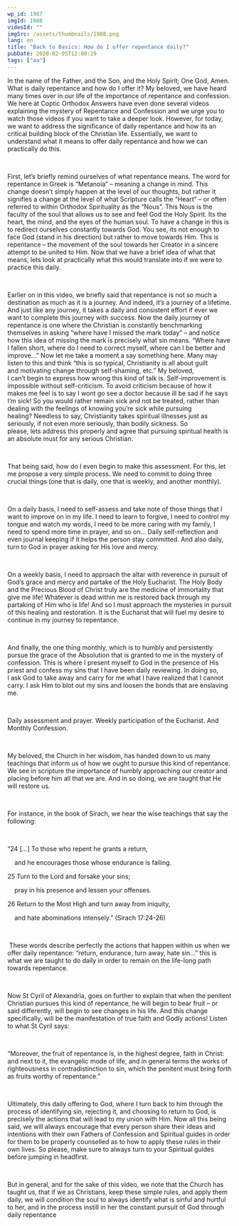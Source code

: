 ```yaml
---
wp_id: 1987
imgId: 1988
videoId: ""
imgSrc: /assets/thumbnails/1988.png
lang: en
title: "Back to Basics: How do I offer repentance daily?"
pubDate: 2020-02-05T12:00:29
tags: ["aa"]
---
```


<!-- page: 6 -->

<p>In the name of the Father, and the Son, and the Holy Spirit; One God, Amen. What is daily repentance and how do I offer it? My beloved, we have heard many times over in our life of the importance of repentance and confession. We here at Coptic Orthodox Answers have even done several videos explaining the mystery of Repentance and Confession and we urge you to watch those videos if you want to take a deeper look. However, for today, we want to address the significance of daily repentance and how its an critical building block of the Christian life. Essentially, we want to understand what it means to offer daily repentance and how we can practically do this.</p>
<p>&nbsp;</p>
<p><span data-contrast="auto">First, </span><span data-contrast="auto">let’s</span><span data-contrast="auto"> briefly remind ourselves of what repentance means. </span><span data-contrast="auto">The word for repentance in </span><span data-contrast="auto">Greek</span><span data-contrast="auto"> is “Metanoia” – meaning a change in mind. This change doesn’t simply happen at the level of our thoughts, but rather it signifies a change at the level of what Scripture calls the “Heart” – or often referred</span><span data-contrast="auto"> to</span><span data-contrast="auto"> within Orthodox Spirituality as the “Nous”. This Nous is the faculty of the soul that allows us to see and feel God the Holy Spirit. </span><span data-contrast="auto">Its</span><span data-contrast="auto"> the heart, the mind, and the eyes of the human soul.</span><span data-contrast="auto"> To have a change in this is to redirect ourselves constantly towards God. You see, its not enough to face God (stand in his direction) but rather to move towards Him. This is repentance – the movement of the soul towards her Creator in a sincere attempt to be united to Him.</span><span data-contrast="auto"> Now that we have a brief idea of what that means, lets look at practically </span><span data-contrast="auto">what </span><span data-contrast="auto">this would translate into if we were to practice this daily. </span><span data-contrast="auto"> </span><span data-ccp-props="{&quot;201341983&quot;:0,&quot;335559739&quot;:200,&quot;335559740&quot;:276}" data-wac-het="1"> </span></p>
<p><span data-ccp-props="{&quot;201341983&quot;:0,&quot;335559739&quot;:200,&quot;335559740&quot;:276}" data-wac-het="1"> </span></p>
<p><span data-contrast="auto">Earlier on in this video, we briefly said that repentance is not so much a destination as much as it is a journey. And </span><span data-contrast="auto">indeed,</span><span data-contrast="auto"> it’s a journey of a lifetime. And just like any journey, it takes a daily and consistent effort if ever we want to complete this journey with success. Now the daily journey of repentance is one where the Christian is constantly benchmarking themselves in asking </span><span data-contrast="auto">“</span><span data-contrast="auto">where have I missed the mark today</span><span data-contrast="auto">”</span><span data-contrast="auto"> – and notice how this idea of missing the mark is precisely what sin means. </span><span data-contrast="auto">“</span><span data-contrast="auto">Where have I fallen short, where do I need to correct myself, where can I be better and improve</span><span data-contrast="auto">…”</span><span data-contrast="auto"> Now let me take a moment a say something here. Many may listen to this and think “this is so typical, Christianity is all about guilt and </span><span data-contrast="auto">motivating</span><span data-contrast="auto"> </span><span data-contrast="auto">change</span><span data-contrast="auto"> through self-shaming, etc.” My beloved, I </span><span data-contrast="auto">can’t</span><span data-contrast="auto"> begin to express how wrong this kind of talk is. Self-improvement is impossible with</span><span data-contrast="auto">out</span><span data-contrast="auto"> self-critici</span><span data-contrast="auto">s</span><span data-contrast="auto">m. To avoid criticism because of how it makes me feel is to say I </span><span data-contrast="auto">wont</span><span data-contrast="auto"> go see a doctor because ill be sad if he says I’m sick! </span><span data-contrast="auto">So</span><span data-contrast="auto"> you would rather remain sick and not </span><span data-contrast="auto">be treated</span><span data-contrast="auto">, rather than dealing with the feelings of knowing you’re sick while pursuing healing? </span><span data-contrast="auto">Needless to say, Christianity</span><span data-contrast="auto"> takes spiritual illnesses just as seriously, if not even more seriously, than bodily sickness. So please, lets address this properly and agree that pursuing spiritual health is an absolute must for any serious Christian. </span><span data-ccp-props="{&quot;201341983&quot;:0,&quot;335559739&quot;:200,&quot;335559740&quot;:276}" data-wac-het="1"> </span></p>
<p><span data-ccp-props="{&quot;201341983&quot;:0,&quot;335559739&quot;:200,&quot;335559740&quot;:276}" data-wac-het="1"> </span></p>
<p><span data-contrast="auto">That being said, how</span><span data-contrast="auto"> do I even begin to </span><span data-contrast="auto">make this assessment. For this, let me propose a very simple </span><span data-contrast="auto">process</span><span data-contrast="auto">. We need to commit to doing three crucial things (one that is daily, one that is weekly, and another monthly). </span><span data-ccp-props="{&quot;201341983&quot;:0,&quot;335559739&quot;:200,&quot;335559740&quot;:276}" data-wac-het="1"> </span></p>
<p><span data-ccp-props="{&quot;201341983&quot;:0,&quot;335559739&quot;:200,&quot;335559740&quot;:276}" data-wac-het="1"> </span></p>
<p><span data-contrast="auto">On a daily basis</span><span data-contrast="auto">, I need to self-assess and take note of those things that I want to improve on in my life. I need to learn to forgive, I need to </span><span data-contrast="auto">control my tongue and watch my words, </span><span data-contrast="auto">I need to be more </span><span data-contrast="auto">caring</span><span data-contrast="auto"> with my </span><span data-contrast="auto">family</span><span data-contrast="auto">, I need to spend more time in prayer, and so on… </span><span data-contrast="auto">Daily self-reflection and even journal keeping if it helps the person stay committed. And </span><span data-contrast="auto">also</span><span data-contrast="auto"> daily, turn to God in prayer asking for His love and mercy. </span><span data-ccp-props="{&quot;201341983&quot;:0,&quot;335559739&quot;:200,&quot;335559740&quot;:276}" data-wac-het="1"> </span></p>
<p><span data-ccp-props="{&quot;201341983&quot;:0,&quot;335559739&quot;:200,&quot;335559740&quot;:276}" data-wac-het="1"> </span></p>
<p><span data-contrast="auto">On a weekly basis</span><span data-contrast="auto">, I need to approach the altar with reverence in pursuit of God’s grace and mercy and partake of the Holy Eucharist. The Holy Body and the Precious Blood of Christ truly are the medicine of immortality that give me life! Whatever is dead within me is restored back through my partaking of Him who is life! And </span><span data-contrast="auto">so</span><span data-contrast="auto"> I must approach the mysteries in pursuit of this healing and restoration. It is the Eucharist that will fuel my desire to continue in my journey to repentance. </span><span data-ccp-props="{&quot;201341983&quot;:0,&quot;335559739&quot;:200,&quot;335559740&quot;:276}" data-wac-het="1"> </span></p>
<p><span data-ccp-props="{&quot;201341983&quot;:0,&quot;335559739&quot;:200,&quot;335559740&quot;:276}" data-wac-het="1"> </span></p>
<p><span data-contrast="auto">And finally, the one thing monthly, which is to humbly and persistently pursue the grace of the Absolution that is granted to me in the mystery of confession. This is where I present myself to God in the presence of His priest and confess my sins that I have been daily reviewing. In doing so, I </span><span data-contrast="auto">ask</span><span data-contrast="auto"> God </span><span data-contrast="auto">to take away and carry for me </span><span data-contrast="auto">what I have </span><span data-contrast="auto">realized that I cannot carry. I</span><span data-contrast="auto"> ask Him to blot out my sins and </span><span data-contrast="auto">loosen</span><span data-contrast="auto"> the bonds that are enslaving me. </span><span data-ccp-props="{&quot;201341983&quot;:0,&quot;335559739&quot;:200,&quot;335559740&quot;:276}" data-wac-het="1"> </span></p>
<p><span data-ccp-props="{&quot;201341983&quot;:0,&quot;335559739&quot;:200,&quot;335559740&quot;:276}" data-wac-het="1"> </span></p>
<p><span data-contrast="auto">Daily assessment and prayer. Weekly participation of the Eucharist. And Monthly Confession. </span><span data-ccp-props="{&quot;201341983&quot;:0,&quot;335559739&quot;:200,&quot;335559740&quot;:276}" data-wac-het="1"> </span></p>
<p><span data-ccp-props="{&quot;201341983&quot;:0,&quot;335559739&quot;:200,&quot;335559740&quot;:276}" data-wac-het="1"> </span></p>
<p><span data-contrast="auto">My beloved, the Church in her wisdom, has handed down to us many teachings that inform us of how we ought to pursue this kind of repentance. We see in scripture the importance of humbly approaching our </span><span data-contrast="auto">creator</span><span data-contrast="auto"> and placing before him all that we are. And in so doing, we are taught that He will restore us. </span><span data-ccp-props="{&quot;201341983&quot;:0,&quot;335559739&quot;:200,&quot;335559740&quot;:276}" data-wac-het="1"> </span></p>
<p><span data-ccp-props="{&quot;201341983&quot;:0,&quot;335559739&quot;:200,&quot;335559740&quot;:276}" data-wac-het="1"> </span></p>
<p><span data-contrast="auto">For instance, in the book of Sirach, we hear the wise teachings that say the following: </span><span data-ccp-props="{&quot;201341983&quot;:0,&quot;335559739&quot;:200,&quot;335559740&quot;:276}" data-wac-het="1"> </span></p>
<p><span data-ccp-props="{&quot;201341983&quot;:0,&quot;335559739&quot;:200,&quot;335559740&quot;:276}" data-wac-het="1"> </span></p>
<p><span data-contrast="auto">“</span><span data-contrast="auto">24 </span><span data-contrast="auto">[…]</span><span data-contrast="auto"> </span><span data-contrast="auto">T</span><span data-contrast="auto">o those who repent he grants a return,</span><span data-ccp-props="{&quot;201341983&quot;:0,&quot;335559739&quot;:200,&quot;335559740&quot;:276}" data-wac-het="1"> </span></p>
<p><span data-contrast="auto">    and he encourages those whose endurance is failing.</span><span data-ccp-props="{&quot;201341983&quot;:0,&quot;335559739&quot;:200,&quot;335559740&quot;:276}" data-wac-het="1"> </span></p>
<p><span data-contrast="auto">25 Turn to the Lord and forsake your sins;</span><span data-ccp-props="{&quot;201341983&quot;:0,&quot;335559739&quot;:200,&quot;335559740&quot;:276}" data-wac-het="1"> </span></p>
<p><span data-contrast="auto">    pray in his presence and lessen your offenses.</span><span data-ccp-props="{&quot;201341983&quot;:0,&quot;335559739&quot;:200,&quot;335559740&quot;:276}" data-wac-het="1"> </span></p>
<p><span data-contrast="auto">26 Return to the </span><span data-contrast="auto">Most High</span><span data-contrast="auto"> and turn away from iniquity,</span><span data-ccp-props="{&quot;201341983&quot;:0,&quot;335559739&quot;:200,&quot;335559740&quot;:276}" data-wac-het="1"> </span></p>
<p><span data-contrast="auto">    and hate abominations intensely.</span><span data-contrast="auto">” (Sirach 17:24-26) </span><span data-ccp-props="{&quot;201341983&quot;:0,&quot;335559739&quot;:200,&quot;335559740&quot;:276}" data-wac-het="1"> </span></p>
<p><span data-ccp-props="{&quot;201341983&quot;:0,&quot;335559739&quot;:200,&quot;335559740&quot;:276}" data-wac-het="1"> </span></p>
<p><span data-contrast="auto"> </span><span data-contrast="auto">These words describe perfectly the actions that happen within us when we offer daily repentance: “return, endurance, turn away, hate sin…” this is what </span><span data-contrast="auto">we</span><span data-contrast="auto"> </span><span data-contrast="auto">are</span><span data-contrast="auto"> taught to</span><span data-contrast="auto"> do</span><span data-contrast="auto"> daily </span><span data-contrast="auto">in order to</span><span data-contrast="auto"> remain on </span><span data-contrast="auto">the </span><span data-contrast="auto">life</span><span data-contrast="auto">-long path towards</span><span data-contrast="auto"> repentance. </span><span data-ccp-props="{&quot;201341983&quot;:0,&quot;335559739&quot;:200,&quot;335559740&quot;:276}" data-wac-het="1"> </span></p>
<p><span data-ccp-props="{&quot;201341983&quot;:0,&quot;335559739&quot;:200,&quot;335559740&quot;:276}" data-wac-het="1"> </span></p>
<p><span data-contrast="auto">Now St Cyril of Alexandria, goes on further to explain that when the penitent Christian pursues this kind of repentance, he will begin to bear fruit – or said differently, will begin to see changes in his life. And this change specifically, will be the manifestation of true faith</span><span data-contrast="auto"> and Godly actions</span><span data-contrast="auto">! Listen to what St Cyril says: </span><span data-ccp-props="{&quot;201341983&quot;:0,&quot;335559739&quot;:200,&quot;335559740&quot;:276}" data-wac-het="1"> </span></p>
<p><span data-ccp-props="{&quot;201341983&quot;:0,&quot;335559739&quot;:200,&quot;335559740&quot;:276}" data-wac-het="1"> </span></p>
<p><span data-contrast="auto">“</span><span data-contrast="auto">Moreover, the fruit of repentance is, in the highest degree, faith in Christ: and next to it, the evangelic mode of life, and in general terms the works of righteousness in contradistinction to sin, which the penitent must bring forth as fruits worthy of repentance.</span><span data-contrast="auto">” </span><span data-ccp-props="{&quot;201341983&quot;:0,&quot;335559739&quot;:200,&quot;335559740&quot;:276}" data-wac-het="1"> </span></p>
<p><span data-ccp-props="{&quot;201341983&quot;:0,&quot;335559739&quot;:200,&quot;335559740&quot;:276}" data-wac-het="1"> </span></p>
<p><span data-contrast="auto">Ultimately, this daily offering to God, where I turn back to him through the process of identifying sin, rejecting it, and choosing to return to God, is precisely the actions that will lead to my union with Him. Now </span><span data-contrast="auto">all this being said, we</span><span data-contrast="auto"> will always encourage that every person share their ideas and intentions with their own Fathers of Confession and Spiritual guides in order for them to be properly counselled as to how to apply these rules in their own lives. So please, make sure to always turn to your Spiritual guides before jumping in </span><span data-contrast="auto">headfirst</span><span data-contrast="auto">. </span><span data-ccp-props="{&quot;201341983&quot;:0,&quot;335559739&quot;:200,&quot;335559740&quot;:276}" data-wac-het="1"> </span></p>
<p><span data-ccp-props="{&quot;201341983&quot;:0,&quot;335559739&quot;:200,&quot;335559740&quot;:276}" data-wac-het="1"> </span></p>
<p><span data-contrast="auto">But in general, and for the sake of this video, we note that the Church has taught us, that if we as Christians, keep these simple rules, and apply them daily, we will condition the soul to always identify what is sinful and hurtful to her, and in the process instill in her the constant pursuit of God through daily repentance</span></p>
